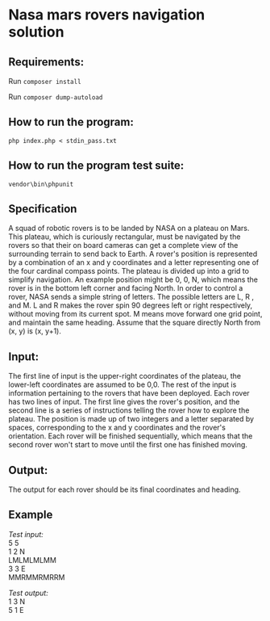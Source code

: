 # Nasa mars rovers navigation solution
## Requirements:
Run `composer install`

Run `composer dump-autoload`

## How to run the program:
`php index.php < stdin_pass.txt`

## How to run the program test suite:
`vendor\bin\phpunit`

## Specification
  A squad of robotic rovers is to be landed by NASA on a plateau on Mars.
This plateau, which is curiously rectangular, must be navigated by the rovers so that their on board
cameras can get a complete view of the surrounding terrain to send back to Earth.
A rover's position is represented by a combination of an x and y coordinates and a letter representing
one of the four cardinal compass points. The plateau is divided up into a grid to simplify navigation. An
example position might be 0, 0, N, which means the rover is in the bottom left corner and facing North.
In order to control a rover, NASA sends a simple string of letters. The possible letters are L, R , and M. L
and R makes the rover spin 90 degrees left or right respectively, without moving from its current spot.
M means move forward one grid point, and maintain the same heading.
Assume that the square directly North from (x, y) is (x, y+1).

## Input:
The first line of input is the upper-right coordinates of the plateau, the lower-left coordinates are
assumed to be 0,0.
The rest of the input is information pertaining to the rovers that have been deployed. Each rover has
two lines of input. The first line gives the rover's position, and the second line is a series of instructions
telling the rover how to explore the plateau.
The position is made up of two integers and a letter separated by spaces, corresponding to the x and y
coordinates and the rover's orientation.
Each rover will be finished sequentially, which means that the second rover won't start to move until
the first one has finished moving.
## Output:
The output for each rover should be its final coordinates and heading.
## Example
*Test input:*  
5 5  
1 2 N  
LMLMLMLMM  
3 3 E  
MMRMMRMRRM  

*Test output:*  
1 3 N  
5 1 E
